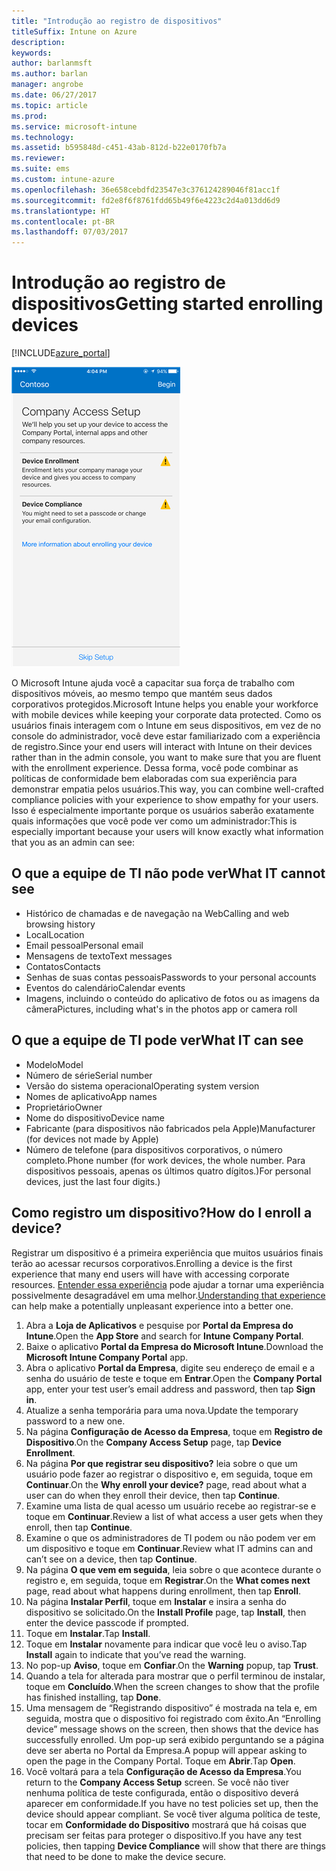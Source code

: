 ```yaml
---
title: "Introdução ao registro de dispositivos"
titleSuffix: Intune on Azure
description: 
keywords: 
author: barlanmsft
ms.author: barlan
manager: angrobe
ms.date: 06/27/2017
ms.topic: article
ms.prod: 
ms.service: microsoft-intune
ms.technology: 
ms.assetid: b595848d-c451-43ab-812d-b22e0170fb7a
ms.reviewer: 
ms.suite: ems
ms.custom: intune-azure
ms.openlocfilehash: 36e658cebdfd23547e3c376124289046f81acc1f
ms.sourcegitcommit: fd2e8f6f8761fdd65b49f6e4223c2d4a013dd6d9
ms.translationtype: HT
ms.contentlocale: pt-BR
ms.lasthandoff: 07/03/2017
---
```

# <span data-ttu-id="9d01c-102">Introdução ao registro de dispositivos</span><span class="sxs-lookup"><span data-stu-id="9d01c-102">Getting started enrolling devices</span></span>
<a id="getting-started-enrolling-devices" class="xliff"></a>

[!INCLUDE[azure_portal](./includes/azure_portal.md)]

![Dispositivo iOS mostrando o aplicativo de portal da empresa.](/intune-user-help/media/ios-enroll-1a-comp-access-setup.png)

<span data-ttu-id="9d01c-105">O Microsoft Intune ajuda você a capacitar sua força de trabalho com dispositivos móveis, ao mesmo tempo que mantém seus dados corporativos protegidos.</span><span class="sxs-lookup"><span data-stu-id="9d01c-105">Microsoft Intune helps you enable your workforce with mobile devices while keeping your corporate data protected.</span></span> <span data-ttu-id="9d01c-106">Como os usuários finais interagem com o Intune em seus dispositivos, em vez de no console do administrador, você deve estar familiarizado com a experiência de registro.</span><span class="sxs-lookup"><span data-stu-id="9d01c-106">Since your end users will interact with Intune on their devices rather than in the admin console, you want to make sure that you are fluent with the enrollment experience.</span></span> <span data-ttu-id="9d01c-107">Dessa forma, você pode combinar as políticas de conformidade bem elaboradas com sua experiência para demonstrar empatia pelos usuários.</span><span class="sxs-lookup"><span data-stu-id="9d01c-107">This way, you can combine well-crafted compliance policies with your experience to show empathy for your users.</span></span> <span data-ttu-id="9d01c-108">Isso é especialmente importante porque os usuários saberão exatamente quais informações que você pode ver como um administrador:</span><span class="sxs-lookup"><span data-stu-id="9d01c-108">This is especially important because your users will know exactly what information that you as an admin can see:</span></span>

## <span data-ttu-id="9d01c-109">O que a equipe de TI não pode ver</span><span class="sxs-lookup"><span data-stu-id="9d01c-109">What IT cannot see</span></span>
<a id="what-it-cannot-see" class="xliff"></a>
* <span data-ttu-id="9d01c-110">Histórico de chamadas e de navegação na Web</span><span class="sxs-lookup"><span data-stu-id="9d01c-110">Calling and web browsing history</span></span>
* <span data-ttu-id="9d01c-111">Local</span><span class="sxs-lookup"><span data-stu-id="9d01c-111">Location</span></span>
* <span data-ttu-id="9d01c-112">Email pessoal</span><span class="sxs-lookup"><span data-stu-id="9d01c-112">Personal email</span></span>
* <span data-ttu-id="9d01c-113">Mensagens de texto</span><span class="sxs-lookup"><span data-stu-id="9d01c-113">Text messages</span></span>
* <span data-ttu-id="9d01c-114">Contatos</span><span class="sxs-lookup"><span data-stu-id="9d01c-114">Contacts</span></span>
* <span data-ttu-id="9d01c-115">Senhas de suas contas pessoais</span><span class="sxs-lookup"><span data-stu-id="9d01c-115">Passwords to your personal accounts</span></span>
* <span data-ttu-id="9d01c-116">Eventos do calendário</span><span class="sxs-lookup"><span data-stu-id="9d01c-116">Calendar events</span></span>
* <span data-ttu-id="9d01c-117">Imagens, incluindo o conteúdo do aplicativo de fotos ou as imagens da câmera</span><span class="sxs-lookup"><span data-stu-id="9d01c-117">Pictures, including what's in the photos app or camera roll</span></span>

## <span data-ttu-id="9d01c-118">O que a equipe de TI pode ver</span><span class="sxs-lookup"><span data-stu-id="9d01c-118">What IT can see</span></span>
<a id="what-it-can-see" class="xliff"></a>
* <span data-ttu-id="9d01c-119">Modelo</span><span class="sxs-lookup"><span data-stu-id="9d01c-119">Model</span></span>
* <span data-ttu-id="9d01c-120">Número de série</span><span class="sxs-lookup"><span data-stu-id="9d01c-120">Serial number</span></span>
* <span data-ttu-id="9d01c-121">Versão do sistema operacional</span><span class="sxs-lookup"><span data-stu-id="9d01c-121">Operating system version</span></span>
* <span data-ttu-id="9d01c-122">Nomes de aplicativo</span><span class="sxs-lookup"><span data-stu-id="9d01c-122">App names</span></span>
* <span data-ttu-id="9d01c-123">Proprietário</span><span class="sxs-lookup"><span data-stu-id="9d01c-123">Owner</span></span>
* <span data-ttu-id="9d01c-124">Nome do dispositivo</span><span class="sxs-lookup"><span data-stu-id="9d01c-124">Device name</span></span>
* <span data-ttu-id="9d01c-125">Fabricante (para dispositivos não fabricados pela Apple)</span><span class="sxs-lookup"><span data-stu-id="9d01c-125">Manufacturer (for devices not made by Apple)</span></span>
* <span data-ttu-id="9d01c-126">Número de telefone (para dispositivos corporativos, o número completo.</span><span class="sxs-lookup"><span data-stu-id="9d01c-126">Phone number (for work devices, the whole number.</span></span> <span data-ttu-id="9d01c-127">Para dispositivos pessoais, apenas os últimos quatro dígitos.)</span><span class="sxs-lookup"><span data-stu-id="9d01c-127">For personal devices, just the last four digits.)</span></span>

## <span data-ttu-id="9d01c-128">Como registro um dispositivo?</span><span class="sxs-lookup"><span data-stu-id="9d01c-128">How do I enroll a device?</span></span>
<a id="how-do-i-enroll-a-device" class="xliff"></a>

<span data-ttu-id="9d01c-129">Registrar um dispositivo é a primeira experiência que muitos usuários finais terão ao acessar recursos corporativos.</span><span class="sxs-lookup"><span data-stu-id="9d01c-129">Enrolling a device is the first experience that many end users will have with accessing corporate resources.</span></span> <span data-ttu-id="9d01c-130">[Entender essa experiência](end-user-educate.md) pode ajudar a tornar uma experiência possivelmente desagradável em uma melhor.</span><span class="sxs-lookup"><span data-stu-id="9d01c-130">[Understanding that experience](end-user-educate.md) can help make a potentially unpleasant experience into a better one.</span></span>

1. <span data-ttu-id="9d01c-131">Abra a **Loja de Aplicativos** e pesquise por **Portal da Empresa do Intune**.</span><span class="sxs-lookup"><span data-stu-id="9d01c-131">Open the **App Store** and search for **Intune Company Portal**.</span></span>
2. <span data-ttu-id="9d01c-132">Baixe o aplicativo **Portal da Empresa do Microsoft Intune**.</span><span class="sxs-lookup"><span data-stu-id="9d01c-132">Download the **Microsoft Intune Company Portal** app.</span></span>
3. <span data-ttu-id="9d01c-133">Abra o aplicativo **Portal da Empresa**, digite seu endereço de email e a senha do usuário de teste e toque em **Entrar**.</span><span class="sxs-lookup"><span data-stu-id="9d01c-133">Open the **Company Portal** app, enter your test user’s email address and password, then tap **Sign in**.</span></span>
4. <span data-ttu-id="9d01c-134">Atualize a senha temporária para uma nova.</span><span class="sxs-lookup"><span data-stu-id="9d01c-134">Update the temporary password to a new one.</span></span>
5. <span data-ttu-id="9d01c-135">Na página **Configuração de Acesso da Empresa**, toque em **Registro de Dispositivo**.</span><span class="sxs-lookup"><span data-stu-id="9d01c-135">On the **Company Access Setup** page, tap **Device Enrollment**.</span></span>
6. <span data-ttu-id="9d01c-136">Na página **Por que registrar seu dispositivo?** leia sobre o que um usuário pode fazer ao registrar o dispositivo e, em seguida, toque em **Continuar**.</span><span class="sxs-lookup"><span data-stu-id="9d01c-136">On the **Why enroll your device?** page, read about what a user can do when they enroll their device, then tap **Continue**.</span></span>
7. <span data-ttu-id="9d01c-137">Examine uma lista de qual acesso um usuário recebe ao registrar-se e toque em **Continuar**.</span><span class="sxs-lookup"><span data-stu-id="9d01c-137">Review a list of what access a user gets when they enroll, then tap **Continue**.</span></span>
8. <span data-ttu-id="9d01c-138">Examine o que os administradores de TI podem ou não podem ver em um dispositivo e toque em **Continuar**.</span><span class="sxs-lookup"><span data-stu-id="9d01c-138">Review what IT admins can and can’t see on a device, then tap **Continue**.</span></span>
9. <span data-ttu-id="9d01c-139">Na página **O que vem em seguida**, leia sobre o que acontece durante o registro e, em seguida, toque em **Registrar**.</span><span class="sxs-lookup"><span data-stu-id="9d01c-139">On the **What comes next** page, read about what happens during enrollment, then tap **Enroll**.</span></span>
10. <span data-ttu-id="9d01c-140">Na página **Instalar Perfil**, toque em **Instalar** e insira a senha do dispositivo se solicitado.</span><span class="sxs-lookup"><span data-stu-id="9d01c-140">On the **Install Profile** page, tap **Install**, then enter the device passcode if prompted.</span></span>
11. <span data-ttu-id="9d01c-141">Toque em **Instalar**.</span><span class="sxs-lookup"><span data-stu-id="9d01c-141">Tap **Install**.</span></span>
12. <span data-ttu-id="9d01c-142">Toque em **Instalar** novamente para indicar que você leu o aviso.</span><span class="sxs-lookup"><span data-stu-id="9d01c-142">Tap **Install** again to indicate that you’ve read the warning.</span></span>
13. <span data-ttu-id="9d01c-143">No pop-up **Aviso**, toque em **Confiar**.</span><span class="sxs-lookup"><span data-stu-id="9d01c-143">On the **Warning** popup, tap **Trust**.</span></span>
14. <span data-ttu-id="9d01c-144">Quando a tela for alterada para mostrar que o perfil terminou de instalar, toque em **Concluído**.</span><span class="sxs-lookup"><span data-stu-id="9d01c-144">When the screen changes to show that the profile has finished installing, tap **Done**.</span></span>
15. <span data-ttu-id="9d01c-145">Uma mensagem de “Registrando dispositivo” é mostrada na tela e, em seguida, mostra que o dispositivo foi registrado com êxito.</span><span class="sxs-lookup"><span data-stu-id="9d01c-145">An “Enrolling device” message shows on the screen, then shows that the device has successfully enrolled.</span></span> <span data-ttu-id="9d01c-146">Um pop-up será exibido perguntando se a página deve ser aberta no Portal da Empresa.</span><span class="sxs-lookup"><span data-stu-id="9d01c-146">A popup will appear asking to open the page in the Company Portal.</span></span> <span data-ttu-id="9d01c-147">Toque em **Abrir**.</span><span class="sxs-lookup"><span data-stu-id="9d01c-147">Tap **Open**.</span></span>
16. <span data-ttu-id="9d01c-148">Você voltará para a tela **Configuração de Acesso da Empresa**.</span><span class="sxs-lookup"><span data-stu-id="9d01c-148">You return to the **Company Access Setup** screen.</span></span> <span data-ttu-id="9d01c-149">Se você não tiver nenhuma política de teste configurada, então o dispositivo deverá aparecer em conformidade.</span><span class="sxs-lookup"><span data-stu-id="9d01c-149">If you have no test policies set up, then the device should appear compliant.</span></span> <span data-ttu-id="9d01c-150">Se você tiver alguma política de teste, tocar em **Conformidade do Dispositivo** mostrará que há coisas que precisam ser feitas para proteger o dispositivo.</span><span class="sxs-lookup"><span data-stu-id="9d01c-150">If you have any test policies, then tapping **Device Compliance** will show that there are things that need to be done to make the device secure.</span></span>
